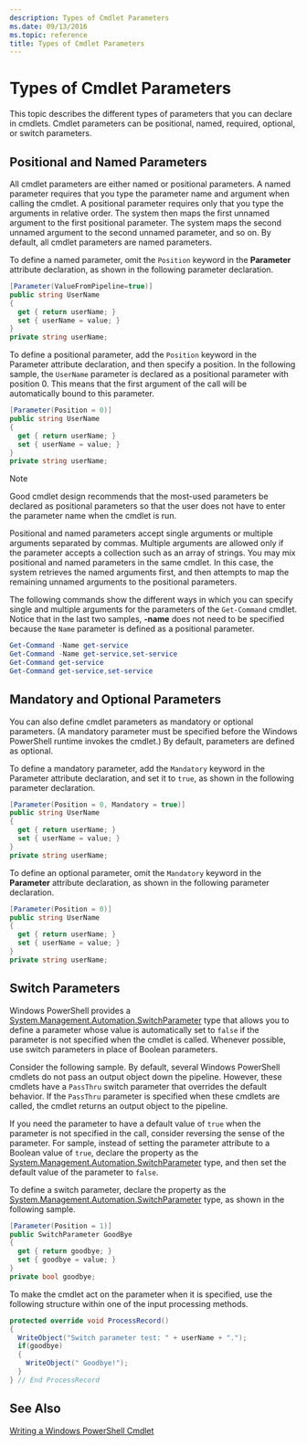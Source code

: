 ```yaml
---
description: Types of Cmdlet Parameters
ms.date: 09/13/2016
ms.topic: reference
title: Types of Cmdlet Parameters
---
```

# Types of Cmdlet Parameters

This topic describes the different types of parameters that you can declare in cmdlets. Cmdlet parameters can be positional, named, required, optional, or switch parameters.

## Positional and Named Parameters

All cmdlet parameters are either named or positional parameters. A named parameter requires that you type the parameter name and argument when calling the cmdlet. A positional parameter requires only that you type the arguments in relative order. The system then maps the first unnamed argument to the first positional parameter. The system maps the second unnamed argument to the second unnamed parameter, and so on. By default, all cmdlet parameters are named parameters.

To define a named parameter, omit the `Position` keyword in the **Parameter** attribute declaration, as shown in the following parameter declaration.

```csharp
[Parameter(ValueFromPipeline=true)]
public string UserName
{
  get { return userName; }
  set { userName = value; }
}
private string userName;
```

To define a positional parameter, add the `Position` keyword in the Parameter attribute declaration, and then specify a position. In the following sample, the `UserName` parameter is declared as a positional parameter with position 0. This means that the first argument of the call will be automatically bound to this parameter.

```csharp
[Parameter(Position = 0)]
public string UserName
{
  get { return userName; }
  set { userName = value; }
}
private string userName;
```

> [!NOTE]
> Good cmdlet design recommends that the most-used parameters be declared as positional parameters so that the user does not have to enter the parameter name when the cmdlet is run.

Positional and named parameters accept single arguments or multiple arguments separated by commas. Multiple arguments are allowed only if the parameter accepts a collection such as an array of strings. You may mix positional and named parameters in the same cmdlet. In this case, the system retrieves the named arguments first, and then attempts to map the remaining unnamed arguments to the positional parameters.

The following commands show the different ways in which you can specify single and multiple arguments for the parameters of the `Get-Command` cmdlet. Notice that in the last two samples, **-name** does not need to be specified because the `Name` parameter is defined as a positional parameter.

```powershell
Get-Command -Name get-service
Get-Command -Name get-service,set-service
Get-Command get-service
Get-Command get-service,set-service
```

## Mandatory and Optional Parameters

You can also define cmdlet parameters as mandatory or optional parameters. (A mandatory parameter must be specified before the Windows PowerShell runtime invokes the cmdlet.)  By default, parameters are defined as optional.

To define a mandatory parameter, add the `Mandatory` keyword in the Parameter attribute declaration, and set it to `true`, as shown in the following parameter declaration.

```csharp
[Parameter(Position = 0, Mandatory = true)]
public string UserName
{
  get { return userName; }
  set { userName = value; }
}
private string userName;
```

To define an optional parameter, omit the `Mandatory` keyword in the **Parameter** attribute declaration, as shown in the following parameter declaration.

```csharp
[Parameter(Position = 0)]
public string UserName
{
  get { return userName; }
  set { userName = value; }
}
private string userName;
```

## Switch Parameters

Windows PowerShell provides a [System.Management.Automation.SwitchParameter](/dotnet/api/System.Management.Automation.SwitchParameter) type that allows you to define a parameter whose value is automatically set to `false` if the parameter is not specified when the cmdlet is called. Whenever possible, use switch parameters in place of Boolean parameters.

Consider the following sample. By default, several Windows PowerShell cmdlets do not pass an output object down the pipeline. However, these cmdlets have a `PassThru` switch parameter that overrides the default behavior. If the `PassThru` parameter is specified when these cmdlets are called, the cmdlet returns an output object to the pipeline.

If you need the parameter to have a default value of `true` when the parameter is not specified in the call, consider reversing the sense of the parameter. For sample, instead of setting the parameter attribute to a Boolean value of `true`, declare the property as the [System.Management.Automation.SwitchParameter](/dotnet/api/System.Management.Automation.SwitchParameter) type, and then set the default value of the parameter to `false`.

To define a switch parameter, declare the property as the [System.Management.Automation.SwitchParameter](/dotnet/api/System.Management.Automation.SwitchParameter) type, as shown in the following sample.

```csharp
[Parameter(Position = 1)]
public SwitchParameter GoodBye
{
  get { return goodbye; }
  set { goodbye = value; }
}
private bool goodbye;
```

To make the cmdlet act on the parameter when it is specified, use the following structure within one of the input processing methods.

```csharp
protected override void ProcessRecord()
{
  WriteObject("Switch parameter test: " + userName + ".");
  if(goodbye)
  {
    WriteObject(" Goodbye!");
  }
} // End ProcessRecord
```

## See Also

[Writing a Windows PowerShell Cmdlet](./writing-a-windows-powershell-cmdlet.md)
